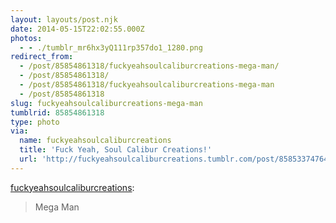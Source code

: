 ```yaml
---
layout: layouts/post.njk
date: 2014-05-15T22:02:55.000Z
photos:
  - - ./tumblr_mr6hx3yQ111rp357do1_1280.png
redirect_from:
  - /post/85854861318/fuckyeahsoulcaliburcreations-mega-man/
  - /post/85854861318/
  - /post/85854861318/fuckyeahsoulcaliburcreations-mega-man
  - /post/85854861318
slug: fuckyeahsoulcaliburcreations-mega-man
tumblrid: 85854861318
type: photo
via:
  name: fuckyeahsoulcaliburcreations
  title: 'Fuck Yeah, Soul Calibur Creations!'
  url: 'http://fuckyeahsoulcaliburcreations.tumblr.com/post/85853374764/mega-man'
---
```

<p><a href="http://fuckyeahsoulcaliburcreations.tumblr.com/post/85853374764/mega-man" class="tumblr_blog">fuckyeahsoulcaliburcreations</a>:</p>

<blockquote><p>Mega Man</p></blockquote>
